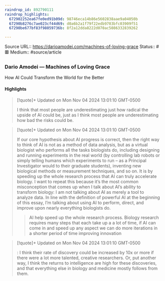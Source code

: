 ```yaml
---
raindrop_id: 892790111
raindrop_highlights:
  672902252ea67fe0ed91b09d: 98746eca14b86e5602838aae9a04050b
  67290b8276c7ae023cf44d69: d0a6b2a1f79f22edb9703bfc03909f51
  67290be677bf83f98059736b: 8f2a12dda8222d070ac5086332839262

---
```


Source URL:: https://darioamodei.com/machines-of-loving-grace
Status:: #🟥
Medium:: #source/article


### Dario Amodei — Machines of Loving Grace

How AI Could Transform the World for the Better

#### Highlights

> [!quote]+ Updated on Mon Nov 04 2024 13:01:10 GMT-0500
>
> I think that most people are underestimating just how radical the upside of AI could be, just as I think most people are underestimating how bad the risks could be.

> [!quote]+ Updated on Mon Nov 04 2024 13:01:10 GMT-0500
>
> If our core hypothesis about AI progress is correct, then the right way to think of AI is not as a method of data analysis, but as a virtual biologist who performs all the tasks biologists do, including designing and running experiments in the real world (by controlling lab robots or simply telling humans which experiments to run – as a Principal Investigator would to their graduate students), inventing new biological methods or measurement techniques, and so on. It is by speeding up the whole research process that AI can truly accelerate biology. I want to repeat this because it’s the most common misconception that comes up when I talk about AI’s ability to transform biology: I am not talking about AI as merely a tool to analyze data. In line with the definition of powerful AI at the beginning of this essay, I’m talking about using AI to perform, direct, and improve upon nearly everything biologists do.
> > AI help speed up the whole research process. Biology research requires many steps that each take up a a lot of time, if AI can come in and speed up any aspect we can do more iterations in a shorter period of time improving innovation

> [!quote]+ Updated on Mon Nov 04 2024 13:01:10 GMT-0500
>
> : I think their rate of discovery could be increased by 10x or more if there were a lot more talented, creative researchers. Or, put another way, I think the returns to intelligence are high for these discoveries, and that everything else in biology and medicine mostly follows from them.
